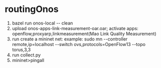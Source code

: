 # routingOnos

1) bazel run onos-local -- clean
2) upload onos-apps-link-measurement-oar.oar; activate apps: openflow,proxyarp,linkmeasurement(Mao Link Quality Measurement)
3) run create a mininet net: 
      example: 
        sudo mn --controller remote,ip=localhost --switch ovs,protocols=OpenFlow13 --topo torus,3,3
4)  run collect.py
5)  mininet>pingall

